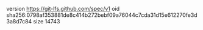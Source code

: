 version https://git-lfs.github.com/spec/v1
oid sha256:0798af353881de8c414b272bebf09a76044c7cda31d15e612270fe3d3a8d7c84
size 14743
